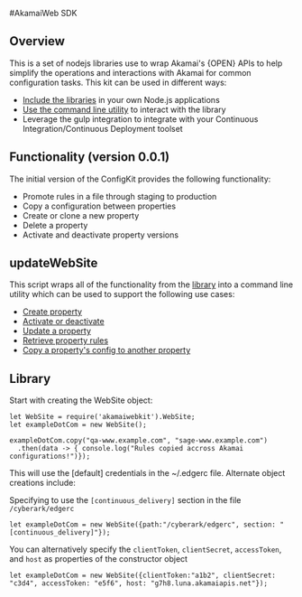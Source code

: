 #AkamaiWeb SDK


## Overview
This is a set of nodejs libraries use to wrap Akamai's {OPEN} APIs to help simplify the operations and interactions
with Akamai for common configuration tasks.  This kit can be used in different ways:
* [Include the libraries](#library) in your own Node.js applications
* [Use the command line utility](#updateWebSite) to interact with the library
* Leverage the gulp integration to integrate with your Continuous Integration/Continuous Deployment toolset

## Functionality (version 0.0.1)
The initial version of the ConfigKit provides the following functionality:
* Promote rules in a file through staging to production
* Copy a configuration between properties
* Create or clone a new property
* Delete a property
* Activate and deactivate property versions

## updateWebSite
This script wraps all of the functionality from the [library](#library) into a command line utility which can be used to support the following use cases:
* [Create property](#create)
* [Activate or deactivate](#activate)
* [Update a property](#update)
* [Retrieve property rules](#retrieve)
* [Copy a property's config to another property](#copy)

## Library

Start with creating the WebSite object:

```
let WebSite = require('akamaiwebkit').WebSite;
let exampleDotCom = new WebSite();

exampleDotCom.copy("qa-www.example.com", "sage-www.example.com")
  .then(data -> { console.log("Rules copied accross Akamai configurations!")});
```

This will use the [default] credentials in the ~/.edgerc file. Alternate object creations include:

Specifying to use the `[continuous_delivery]` section in the file `/cyberark/edgerc`

```
let exampleDotCom = new WebSite({path:"/cyberark/edgerc", section: "[continuous_delivery]"});
```

You can alternatively specify the `clientToken`, `clientSecret`, `accessToken`, and `host` as properties of the
constructor object

```
let exampleDotCom = new WebSite({clientToken:"a1b2", clientSecret: "c3d4", accessToken: "e5f6", host: "g7h8.luna.akamaiapis.net"});
```
